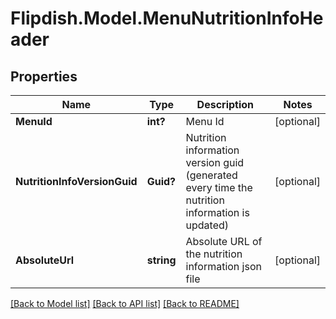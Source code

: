 # Flipdish.Model.MenuNutritionInfoHeader
## Properties

Name | Type | Description | Notes
------------ | ------------- | ------------- | -------------
**MenuId** | **int?** | Menu Id | [optional] 
**NutritionInfoVersionGuid** | **Guid?** | Nutrition information version guid (generated every time the nutrition information is updated) | [optional] 
**AbsoluteUrl** | **string** | Absolute URL of the nutrition information json file | [optional] 

[[Back to Model list]](../README.md#documentation-for-models) [[Back to API list]](../README.md#documentation-for-api-endpoints) [[Back to README]](../README.md)

